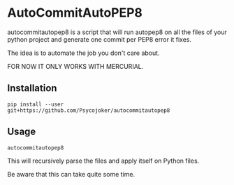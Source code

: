 AutoCommitAutoPEP8
==================

autocommitautopep8 is a script that will run autopep8 on all the files of your
python project and generate one commit per PEP8 error it fixes.

The idea is to automate the job you don't care about.

FOR NOW IT ONLY WORKS WITH MERCURIAL.

Installation
------------

    pip install --user git+https://github.com/Psycojoker/autocommitautopep8

Usage
-----

    autocommitautopep8

This will recursively parse the files and apply itself on Python files.

Be aware that this can take quite some time.
